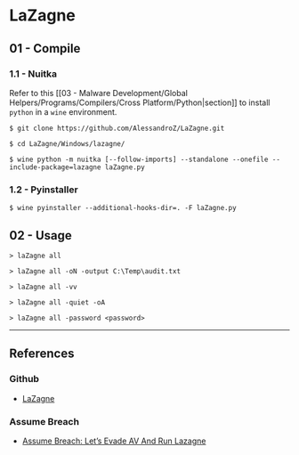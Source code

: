 # LaZagne

## 01 - Compile

### 1.1 - Nuitka

Refer to this [[03 - Malware Development/Global Helpers/Programs/Compilers/Cross Platform/Python|section]] to install `python` in a `wine` environment.

```
$ git clone https://github.com/AlessandroZ/LaZagne.git

$ cd LaZagne/Windows/lazagne/

$ wine python -m nuitka [--follow-imports] --standalone --onefile --include-package=lazagne laZagne.py
```

### 1.2 - Pyinstaller

```
$ wine pyinstaller --additional-hooks-dir=. -F laZagne.py
```

## 02 - Usage

```
> laZagne all

> laZagne all -oN -output C:\Temp\audit.txt

> laZagne all -vv

> laZagne all -quiet -oA

> laZagne all -password <password>
```

---
## References

### Github

- [LaZagne](https://github.com/AlessandroZ/LaZagne)

### Assume Breach

- [Assume Breach: Let’s Evade AV And Run Lazagne](https://assume-breach.medium.com/homegrown-red-team-lets-evade-av-and-run-lazagne-af97e035de22)